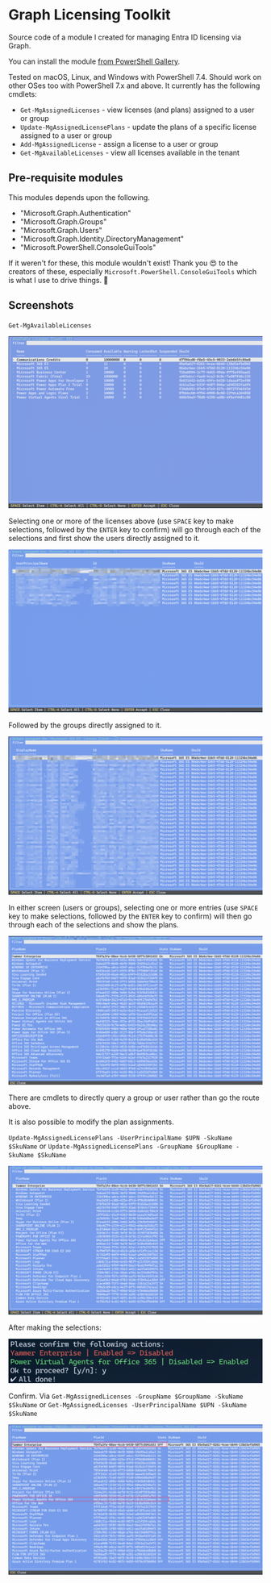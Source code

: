# Graph Licensing Toolkit
Source code of a module I created for managing Entra ID licensing via Graph. 

You can install the module [from PowerShell Gallery](https://www.powershellgallery.com/packages/Graph.Licensing/).

Tested on macOS, Linux, and Windows with PowerShell 7.4. Should work on other OSes too with PowerShell 7.x and above. It currently has the following cmdlets:

- `Get-MgAssignedLicenses` - view licenses (and plans) assigned to a user or group
- `Update-MgAssignedLicensePlans` - update the plans of a specific license assigned to a user or group
- `Add-MgAssignedLicense` - assign a license to a user or group
- `Get-MgAvailableLicenses` - view all licenses available in the tenant

## Pre-requisite modules
This modules depends upon the following. 

- "Microsoft.Graph.Authentication"
- "Microsoft.Graph.Groups"
- "Microsoft.Graph.Users"
- "Microsoft.Graph.Identity.DirectoryManagement"
- "Microsoft.PowerShell.ConsoleGuiTools"

If it weren't for these, this module wouldn't exist! Thank you 😍 to the creators of these, especially `Microsoft.PowerShell.ConsoleGuiTools` which is what I use to drive things. 🙏

## Screenshots

`Get-MgAvailableLicenses`

![image-20240922013047361](./assets/image-20240922013047361.png)

Selecting one or more of the licenses above (use `SPACE` key to make selections, followed by the `ENTER` key to confirm) will go through each of the selections and first show the users directly assigned to it. 

![image-20240922013145072](./assets/image-20240922013145072.png)

Followed by the groups directly assigned to it. 

![image-20240922013401551](./assets/image-20240922013401551.png)

In either screen (users or groups), selecting one or more entries (use `SPACE` key to make selections, followed by the `ENTER` key to confirm) will then go through each of the selections and show the plans. 

![image-20240922013606905](./assets/image-20240922013606905.png)

There are cmdlets to directly query a group or user rather than go the route above. 

It is also possible to modify the plan assignments. 

`Update-MgAssignedLicensePlans -UserPrincipalName $UPN -SkuName $SkuName` or `Update-MgAssignedLicensePlans -GroupName $GroupName -SkuName $SkuName`

![image-20240922014348917](./assets/image-20240922014348917.png)

After making the selections:

![image-20240922014422154](./assets/image-20240922014422154.png)

Confirm. Via `Get-MgAssignedLicenses -GroupName $GroupName -SkuName $SkuName` or `Get-MgAssignedLicenses -UserPrincipalName $UPN -SkuName $SkuName`

![image-20240922015413294](./assets/image-20240922015413294.png)
